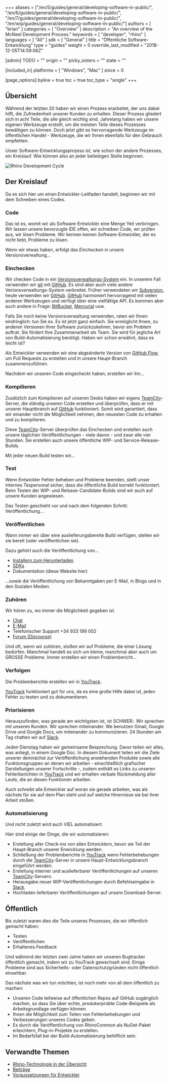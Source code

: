 ﻿+++
aliases = ["/en/5/guides/general/developing-software-in-public/", "/en/6/guides/general/developing-software-in-public/", "/en/7/guides/general/developing-software-in-public/", "/en/wip/guides/general/developing-software-in-public/"]
authors = [ "brian" ]
categories = [ "Overview" ]
description = "An overview of the McNeel Development Process."
keywords = [ "developer", "rhino" ]
languages = [ "All" ]
sdk = [ "General" ]
title = "Öffentliche Software-Entwicklung"
type = "guides"
weight = 0
override_last_modified = "2018-12-05T14:59:06Z"

[admin]
TODO = ""
origin = ""
picky_sisters = ""
state = ""

[included_in]
platforms = [ "Windows", "Mac" ]
since = 0

[page_options]
byline = true
toc = true
toc_type = "single"
+++


## Übersicht

Während der letzten 20 haben wir einen Prozess erarbeitet, der uns dabei hilft, die Zufriedenheit unserer Kunden zu erhalten.  Dieser Prozess gliedert sich in acht Teile, die alle gleich wichtig sind.  Jahrelang haben wir unsere eigenen Werkzeuge erstellt, um die meisten Teile dieses Prozesses bewältigen zu können.  Doch jetzt gibt es hervorragende Werkzeuge im öffentlichen Handel - Werkzeuge, die wir Ihnen ebenfalls für den Gebrauch empfehlen.

Unser Software-Entwicklungsprozess ist, wie schon der andere Prozesses, ein Kreislauf.  Wie können also an jeder beliebigen Stelle beginnen.

![Rhino Development Cycle](/images/developing-software-in-public-01.png)

## Der Kreislauf

Da es sich hier um einen Entwickler-Leitfaden handelt, beginnen wir mit dem Schreiben eines Codes.

### Code

Das ist es, womit wir als Software-Entwickler eine Menge Yeit verbringen.  Wir lassen unsere bevorzugte IDE offen, wir schreiben Code, wir prüfen aus, wir lösen Probleme.  Wir kennen keinen Software-Entwickler, der es nicht liebt, Probleme zu lösen.

Wenn wir etwas haben, erfolgt das *Einchecken* in unsere Versionsverwaltung...

### Einchecken

Wir checken Code in ein [Versionsverwaltungs-System](https://en.wikipedia.org/wiki/Version_control) ein.  In unserem Fall verwenden wir [git](https://git-scm.com/) mit [GitHub](https://github.com/).  Es sind aber auch viele andere Verionsverwaltungs-System verbreitet.  Früher verwendeten wir [Subversion](https://subversion.apache.org/), heute verwenden wir [GitHub](https://github.com/).  [GitHub](https://github.com/) harmoniert hervorragend mit vielen anderen Werkzeugen und verfügt über eine vielfältige API.  Es kommen aber auch andere in Frage: [BitBucket](https://bitbucket.org), [Mercurial](https://www.mercurial-scm.org/) usw.

Falls Sie noch keine Versionsverwaltung verwenden, raten wir Ihnen eindringlich: tun Sie es.  Es ist jetzt ganz einfach.  Sie ermöglicht Ihnen, zu anderen Versionen Ihrer Software zurückzukehren, bevor ein Problem auftrat.  Sie fördert Ihre Zusammenarbeit als Team.  Sie wird für jegliche Art von Build-Automatisierung benötigt.  Haben wir schon erwähnt, dass es leicht ist?

Als Entwickler verwenden wir eine abgeänderte Version von [GitHub Flow](https://guides.github.com/introduction/flow/), um Pull Requests zu erstellen und in unsere Haupt-Branch zusammenzuführen.

Nachdem wir unseren Code eingecheckt haben, erstellen wir ihn...

### Kompilieren

Zusätzlich zum Kompilieren auf unseren Desks haben wir eigens [TeamCity](https://www.jetbrains.com/teamcity/)-Server, die ständig unseren Code erstellen und überprüfen, dass er mit unserer Hauptbranch auf [GitHub](https://github.com/) funktioniert.  Somit wird garantiert, dass wir einander nicht die Möglichkeit nehmen, den neuesten Code zu erhalten und zu kompilieren.

Diese [TeamCity](https://www.jetbrains.com/teamcity/)-Server überprüfen das Einchecken und erstellen auch unsere täglichen Veröffentlichungen - viele davon - und zwar alle vier Stunden.  Sie erstellen auch unsere öffentliche WIP- und Service-Release-Builds.

Mit jeder neuen Build testen wir...

### Test

Wenn Entwickler Fehler beheben und Probleme beenden, stellt unser internes Tespersonal sicher, dass die öffentliche Build korrekt funktioniert.  Beim Testen der WIP- und Release-Candidate-Builds sind wir auch auf unsere Kunden angewiesen.

Das Testen geschieht vor und nach dem folgenden Schritt: Veröffentlichung...

### Veröffentlichen

Wann immer wir über eine auslieferungsbereite Build verfügen, stellen wir sie bereit (oder veröffentlichen sie).

Dazu gehört auch die Veröffentlichung von...

- [Installern zum Herunterladen](http://www.rhino3d.com/download)
- [SDKs](http://developer.mcneel.com)
- Dokumentation (diese Website hier)

...sowie die Veröffentlichung von Bekanntgaben per E-Mail, in Blogs und in den Sozialen Medien.

### Zuhören

Wir hören zu, wo immer die Möglichkeit gegeben ist.

- [Chat](http://www.rhino3d.com/support#)
- [E-Mail](mailto:tech@mcneel.com)
- Telefonischer Support +34 933 199 002
- [Forum (Discourse)](https://discourse.mcneel.com/)

Und oft, wenn wir zuhören, stoßen wir auf Probleme, die einer Lösung bedürfen.  Manchmal handelt es sich um kleine, manchmal aber auch um GROSSE Probleme.  Immer erstellen wir einen Problembericht...

### Verfolgen

Die Problemberichte erstellen wir in [YouTrack](https://mcneel.myjetbrains.com).

[YouTrack](https://mcneel.myjetbrains.com) funktioniert gut für uns, da es eine große Hilfe dabei ist, jeden Fehler zu testen und zu dokumentieren.

### Priorisieren

Herauszufinden, was gerade am wichtigsten ist, ist SCHWER:.  Wir sprechen mit unseren Kunden.  Wir sprechen miteinander.  We benutzen Gmail, Google Drive und Google Docs, um mitenander zu kommunizieren.  24 Stunden am Tag chatten wir auf [Slack](https://slack.com/).

Jeden Dienstag haben wir gemeinsame Besprechung.  Davor teilen wir alles, was anliegt, in einem Google Doc. In diesem Dokument teilen wir die Ziele unserer demnächst zur Veröffentlichung anstehenden Produkte sowie alle Funktionsgruppen an denen wir arbeiten - einschließlich grafischer Darstellungen unserer Fortschritte -, zudem enthält es Links zu unseren Fehlerberichten in [YouTrack](https://mcneel.myjetbrains.com) und wir erhalten verbale Rückmeldung aller Leute, die an diesen Funktionen arbeiten.

Auch schreibt alle Entwickler auf woran sie gerade arbeiten, was als nächste für sie auf dem Plan steht und auf welche Hinernisse sie bei ihrer Arbeit stoßen.

### Automatisierung

Und nicht zuletzt wird auch VIEL automatisiert.

Hier sind einige der Dinge, die wir automatisieren:

- Erstellung aller Check-ins von allen Entwicklern, bevor sie Teil der Haupt-Branch unserer Enwicklung werden.
- Schließung der Problemberichte in [YouTrack](https://mcneel.myjetbrains.com) wenn Fehlerbehebungen durch die [TeamCity](https://www.jetbrains.com/teamcity/)-Server in unsere Haupt-Entwicklungsbranch eingeführt werden.
- Erstellung interner und auslieferbarer Veröffentlichungen auf unseren [TeamCity](https://www.jetbrains.com/teamcity/)-Servern.
- Herausgabe neuer WIP-Veröffentlichungen durch Befehlseingabe in [Slack](https://slack.com/).
- Hochladen lieferbarer Veröffentlichungen auf unsere Download-Server.

## Öffentlich

Bis zuletzt waren dies die Teile unseres Prozesses, die wir öffentlich gemacht haben:

- Testen
- Veröffentlichen
- Erhaltenes Feedback

Und während der letzten zwei Jahre haben wir unseren Bugtracker öffentlich gemacht, indem wir zu YouTrack gewechselt sind.  Einige Probleme sind aus Sicherheits- oder Datenschutzgründen nicht öffentlich einsehbar.

Das nächste was wir tun möchten, ist noch mehr von all dem öffentlich zu machen:

- Unseren Code teilweise auf öffentlichen Repos auf GitHub zugänglich machen, so dass Sie über echte, produkerprobte Code-Beispiele als Arbeitsgrundlage verfügen können.
- Ihnen die Möglichkeit zum Teilen von Fehlerbehebungen und Verbesserungen unseres Codes geben.
- Es durch die Veröffentlichung von RhinoCommon als NuGet-Paket erleichtern, Plug-in-Projekte zu erstellen.
- Im Bedarfsfall bei der Build-Automatisierung behilflich sein.

## Verwandte Themen

- [Rhino-Technologie in der Übersicht](/guides/general/rhino-technology-overview)
- [Beiträge](/guides/general/contributing)
- [Voraussetzungen für Entwickler](/guides/general/rhino-developer-prerequisites)
